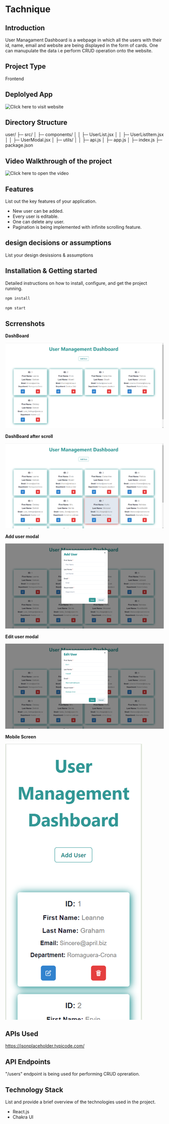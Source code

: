 # Tachnique

## Introduction
User Managament Dashboard is a webpage in which all the users with their id, name, email and website are being displayed in the form of cards. One can manupulate the data i.e perform CRUD operation onto the website.  

## Project Type

Frontend 

## Deplolyed App

![Click here to visit website](https://user-rho-eight.vercel.app/)

## Directory Structure
user/
├─ src/
│ ├─ components/
│ │ ├─ UserList.jsx
│ │ ├─ UserListItem.jsx
│ │ ├─ UserModal.jsx
│ ├─ utils/
│ │ ├─ api.js
│ ├─ app.js
│ ├─ index.js
├─ package.json

## Video Walkthrough of the project

![Click here to open the video](https://drive.google.com/file/d/15Be3c8RmQCd9ftz6CxcLpzIF1W2LDzgg/view?usp=sharing)

## Features
List out the key features of your application.

- New user can be added.
- Every user is editable.
- One can delete any user.
- Pagination is being implemented with infinite scrolling feature.

## design decisions or assumptions
List your design desissions & assumptions

## Installation & Getting started
Detailed instructions on how to install, configure, and get the project running. 

```bash
npm install 
```

```bash
npm start
```

## Scrrenshots

**DashBoard**

![DashBoard](./user/src/assets/DashBoard.png)

**DashBoard after scroll**

![DashBoard after scroll](./user/src/assets/DashBoard_after_scroll.png)

**Add user modal**

![Add user modal](./user/src/assets/Add_modal.png)

**Edit user modal** 

![Edit user modal](./user/src/assets/Edit_modal.png)

**Mobile Screen**

![Mobile Screen](./user/src/assets/Mobile_screen.png)

## APIs Used

https://jsonplaceholder.typicode.com/

## API Endpoints

"/users" endpoint is being used for performing CRUD opreration.

## Technology Stack
List and provide a brief overview of the technologies used in the project.

- React.js
- Chakra UI